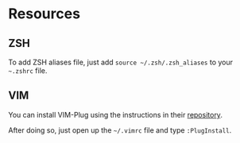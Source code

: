 Resources
=========

ZSH
---

To add ZSH aliases file, just add `source ~/.zsh/.zsh_aliases` to your
`~.zshrc` file.

VIM
---

You can install VIM-Plug using the instructions in their
[repository](https://github.com/junegunn/vim-plug#Installation).

After doing so, just open up the `~/.vimrc` file and type `:PlugInstall`.
